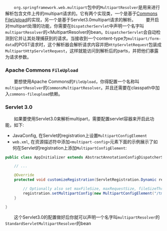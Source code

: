&emsp;&emsp;<code>org.springframework.web.multipart</code>包中的<code>MultipartResolver</code>是用来进行解析包含文件上传的multipart请求的。它有两个实现类，一个是基于[Commons FileUpload](https://jakarta.apache.org/commons/fileupload)的实现，另一个是基于Servlet3.0multipart请求的解析。
&emsp;&emsp;要开启对multipart处理的功能，你需要在<code>DispatcherServlet</code>中声明一个名字叫<code>multipartResolver</code>的<MultipartResolver</code>的bean。<code>DispatcherServlet</code>会自动检测到它并让其处理捕获到的请求。当接收到一个content-type为<code>multipart/form-data</code>的POST请求时，这个解析器会解析请求内容并把<code>HttpServletRequest</code>包装成<code>MultipartHttpServletRequest</code>，这样就能访问到解析后的parts，并把他们暴露为请求参数。
### Apache Commons <code>FileUpload</code>
&emsp;&emsp;要想使用Apache Commons的<code>FileUpload</code>，你得配置一个名称叫<code>multipartResolver</code>的<code>CommonsMultipartResolver</code>。并且还需要在classpath中加入<code>commons-fileupload</code>依赖。
### Servlet 3.0
&emsp;&emsp;如果要使用Servlet3.0来解析multipart，需要配置servlet容器来开启此功能，如下:
* JavaConfig, 在Servlet的registration上设置<code>MultipartConfigElement</code>
* <code>web.xml</code>, 在资源描述符中添加<code>&lt;multipart-config&gt;</code>元素下面的示例展示了如何在Servlet的registration上添加<code>MultipartConfigElement</code>:

```java
public class AppInitializer extends AbstractAnnotationConfigDispatcherServletInitializer {

    // ...

    @Override
    protected void customizeRegistration(ServletRegistration.Dynamic registration) {

        // Optionally also set maxFileSize, maxRequestSize, fileSizeThreshold
        registration.setMultipartConfig(new MultipartConfigElement("/tmp"));
    }

}
```
&emsp;&emsp;这个Servlet3.0的配置做好后你就可以声明一个名字叫<code>multipartResolver</code>的<code>StandardServletMultipartResolver</code>的bean